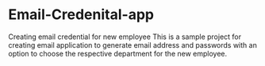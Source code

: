 # Email-Credenital-app
Creating email credential for new employee
This is a sample project for creating email application to generate email address and passwords with an option to choose the respective department for the new employee.
